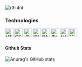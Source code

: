 ![r3li4nt](https://user-images.githubusercontent.com/75953873/111233290-7c961d00-85cb-11eb-982b-1cdfb0396225.png)

### Technologies

<img align="left" alt="HTML5" width="27px" src="https://www.atodocurso.com/sites/default/files/html.png" />
<img align="left" alt="CSS3" width="27px" src="https://www.picuino.com/_images/css3-logo.png" />
<img align="left" alt="JS" width="26px" src="https://upload.wikimedia.org/wikipedia/commons/6/6a/JavaScript-logo.png" />
<img align="left" alt="PYTHON" width="26px" src="https://upload.wikimedia.org/wikipedia/commons/thumb/c/c3/Python-logo-notext.svg/2048px-Python-logo-notext.svg.png" />
<img align="left" alt="BASH" width="27px" src="https://arquisoft.github.io/Trivial5a/images/services/terminal.png" />
<img align="left" alt="PHOTOSHOPCS6" width="27px" src="https://upload.wikimedia.org/wikipedia/commons/b/be/Adobe_Photoshop_CS6_icon.png" />
<img align="left" alt="LINUX" width="27px" src="https://www.freepnglogos.com/uploads/linux-png/linux-logo-logo-brands-for-0.png" />
<img align="left" alt="WINDOWS" width="25px" src="https://iconape.com/wp-content/files/gl/353404/svg/353404.svg" />
</br>
</br>


#### Github Stats

![Anurag's GitHub stats](https://github-readme-stats.vercel.app/api?username=r3li4nt&show_icons=true&theme=merko)


